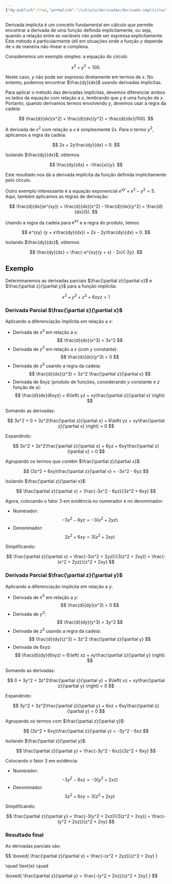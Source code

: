 ```yaml
---
{"dg-publish":true,"permalink":"/calculo/derivadas/derivada-implicita/","created":"2025-05-20T13:30:13.825-03:00"}
---
```



Derivada implícita é um conceito fundamental em cálculo que permite encontrar a derivada de uma função definida implicitamente, ou seja, quando a relação entre as variáveis não pode ser expressa explicitamente. Este método é particularmente útil em situações onde a função $y$ depende de $x$ de maneira não-linear e complexa.

Consideremos um exemplo simples: a equação do círculo

$$
 x^2 + y^2 = 100. 
$$

Neste caso, $y$ não pode ser expresso diretamente em termos de $x$. No entanto, podemos encontrar $\frac{dy}{dx}$ usando derivadas implícitas.

Para aplicar o método das derivadas implícitas, devemos diferenciar ambos os lados da equação com relação a $x$, lembrando que $y$ é uma função de $x$. Portanto, quando derivamos termos envolvendo $y$, devemos usar a regra da cadeia:

$$
 \frac{d}{dx}(x^2) + \frac{d}{dx}(y^2) = \frac{d}{dx}(100). 
$$

A derivada de $x^2$ com relação a $x$ é simplesmente $2x$. Para o termo $y^2$, aplicamos a regra da cadeia:

$$
 2x + 2y\frac{dy}{dx} = 0. 
$$

Isolando $\frac{dy}{dx}$, obtemos

$$
 \frac{dy}{dx} = -\frac{x}{y}. 
$$

Este resultado nos dá a derivada implícita da função definida implicitamente pelo círculo.

Outro exemplo interessante é a equação exponencial $e^{xy} + x^2 - y^2 = 5$. Aqui, também aplicamos as regras de derivação:

$$
 \frac{d}{dx}(e^{xy}) + \frac{d}{dx}(x^2) - \frac{d}{dx}(y^2) = \frac{d}{dx}(5). 
$$

Usando a regra da cadeia para $e^{xy}$ e a regra do produto, temos:

$$
 e^{xy} (y + x\frac{dy}{dx}) + 2x - 2y\frac{dy}{dx} = 0. 
$$

Isolando $\frac{dy}{dx}$, obtemos

$$
 \frac{dy}{dx} = \frac{-e^{xy}(y + x) - 2x}{-2y}. 
$$

## Exemplo

Determinaremos as derivadas parciais $\frac{\partial z}{\partial x}$ e $\frac{\partial z}{\partial y}$ para a função implícita:

$$
x^3 + y^3 + z^3 + 6xyz = 1
$$

### **Derivada Parcial $\frac{\partial z}{\partial x}$**

Aplicando a diferenciação implícita em relação a $x$:

- Derivada de $x^3$ em relação a $x$:
$$
    \frac{d}{dx}(x^3) = 3x^2
$$
- Derivada de $y^3$ em relação a $x$ (com $y$ constante):
$$
    \frac{d}{dx}(y^3) = 0
$$
- Derivada de $z^3$ usando a regra da cadeia:
$$
    \frac{d}{dx}(z^3) = 3z^2 \frac{\partial z}{\partial x}
$$
- Derivada de $6xyz$ (produto de funções, considerando $y$ constante e $z$ função de $x$):
$$
    \frac{d}{dx}(6xyz) = 6\left( yz + xy\frac{\partial z}{\partial x} \right)
$$

Somando as derivadas:

$$
3x^2 + 0 + 3z^2\frac{\partial z}{\partial x} + 6\left( yz + xy\frac{\partial z}{\partial x} \right) = 0
$$

Expandindo:

$$
3x^2 + 3z^2\frac{\partial z}{\partial x} + 6yz + 6xy\frac{\partial z}{\partial x} = 0
$$

Agrupando os termos que contêm $\frac{\partial z}{\partial x}$:

$$
(3z^2 + 6xy)\frac{\partial z}{\partial x} = -3x^2 - 6yz
$$

Isolando $\frac{\partial z}{\partial x}$:

$$
\frac{\partial z}{\partial x} = \frac{-3x^2 - 6yz}{3z^2 + 6xy}
$$

Agora, colocando o fator $3$ em evidência no numerador e no denominador:

- Numerador:
$$
    -3x^2 - 6yz = -3(x^2 + 2yz)
$$
- Denominador:
$$
    3z^2 + 6xy = 3(z^2 + 2xy)
$$

Simplificando:

$$
\frac{\partial z}{\partial x} = \frac{-3(x^2 + 2yz)}{3(z^2 + 2xy)} = \frac{-(x^2 + 2yz)}{z^2 + 2xy}
$$

### **Derivada Parcial $\frac{\partial z}{\partial y}$**

Aplicando a diferenciação implícita em relação a $y$:

- Derivada de $x^3$ em relação a $y$:
$$
    \frac{d}{dy}(x^3) = 0
$$
- Derivada de $y^3$:
$$
    \frac{d}{dy}(y^3) = 3y^2
$$
- Derivada de $z^3$ usando a regra da cadeia:
$$
    \frac{d}{dy}(z^3) = 3z^2 \frac{\partial z}{\partial y}
$$
- Derivada de $6xyz$:
$$
    \frac{d}{dy}(6xyz) = 6\left( xz + xy\frac{\partial z}{\partial y} \right)
$$

Somando as derivadas:

$$
0 + 3y^2 + 3z^2\frac{\partial z}{\partial y} + 6\left( xz + xy\frac{\partial z}{\partial y} \right) = 0
$$

Expandindo:

$$
3y^2 + 3z^2\frac{\partial z}{\partial y} + 6xz + 6xy\frac{\partial z}{\partial y} = 0
$$

Agrupando os termos com $\frac{\partial z}{\partial y}$:

$$
(3z^2 + 6xy)\frac{\partial z}{\partial y} = -3y^2 - 6xz
$$

Isolando $\frac{\partial z}{\partial y}$:

$$
\frac{\partial z}{\partial y} = \frac{-3y^2 - 6xz}{3z^2 + 6xy}
$$

Colocando o fator $3$ em evidência:

- Numerador:
$$
    -3y^2 - 6xz = -3(y^2 + 2xz)
$$
- Denominador:
$$
    3z^2 + 6xy = 3(z^2 + 2xy)
$$

Simplificando:

$$
\frac{\partial z}{\partial y} = \frac{-3(y^2 + 2xz)}{3(z^2 + 2xy)} = \frac{-(y^2 + 2xz)}{z^2 + 2xy}
$$

### **Resultado final**

As derivadas parciais são:

$$
\boxed{ \frac{\partial z}{\partial x} = \frac{-(x^2 + 2yz)}{z^2 + 2xy} }

\quad \text{e} \quad

\boxed{ \frac{\partial z}{\partial y} = \frac{-(y^2 + 2xz)}{z^2 + 2xy} }
$$
